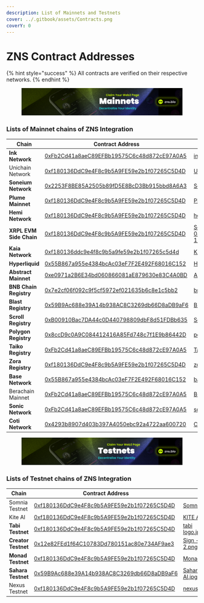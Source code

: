 ```yaml
---
description: List of Mainnets and Testnets
cover: ../.gitbook/assets/Contracts.png
coverY: 0
---
```


# ZNS Contract Addresses

{% hint style="success" %}
All contracts are verified on their respective networks.
{% endhint %}

<figure><img src="../.gitbook/assets/Mainnets.png" alt=""><figcaption></figcaption></figure>

### Lists of Mainnet chains of ZNS Integration

<table data-view="cards"><thead><tr><th>Chain</th><th>Contract Address</th><th data-hidden data-card-cover data-type="files"></th></tr></thead><tbody><tr><td><strong>Ink Network</strong></td><td><a href="https://explorer.inkonchain.com/token/0xFb2Cd41a8aeC89EFBb19575C6c48d872cE97A0A5">0xFb2Cd41a8aeC89EFBb19575C6c48d872cE97A0A5</a></td><td><a href="../.gitbook/assets/ink.jpg">ink.jpg</a></td></tr><tr><td>Unichain Network</td><td><a href="https://unichain.blockscout.com/token/0xf180136DdC9e4F8c9b5A9FE59e2b1f07265C5D4D?tab=token_transfers">0xf180136DdC9e4F8c9b5A9FE59e2b1f07265C5D4D</a></td><td><a href="../.gitbook/assets/Unichain.jpg">Unichain.jpg</a></td></tr><tr><td><strong>Soneium Network</strong></td><td><a href="https://soneium.blockscout.com/token/0x2253F8BE85A2505b89fD5E8BcD3Bb915bbd8A6A3?tab=write_contract">0x2253F8BE85A2505b89fD5E8BcD3Bb915bbd8A6A3</a></td><td><a href="../.gitbook/assets/Soneium.jpg">Soneium.jpg</a></td></tr><tr><td><strong>Plume Mainnet</strong></td><td><a href="https://explorer.plume.org/token/0xf180136DdC9e4F8c9b5A9FE59e2b1f07265C5D4D?tab=inventory">0xf180136DdC9e4F8c9b5A9FE59e2b1f07265C5D4D</a></td><td><a href="../.gitbook/assets/Plume.jpg">Plume.jpg</a></td></tr><tr><td><strong>Hemi Network</strong></td><td><a href="https://explorer.hemi.xyz/token/0xf180136DdC9e4F8c9b5A9FE59e2b1f07265C5D4D">0xf180136DdC9e4F8c9b5A9FE59e2b1f07265C5D4D</a></td><td><a href="../.gitbook/assets/hemi.jpg">hemi.jpg</a></td></tr><tr><td><strong>XRPL EVM Side Chain</strong></td><td><a href="https://explorer.xrplevm.org/token/0xf180136DdC9e4F8c9b5A9FE59e2b1f07265C5D4D">0xf180136DdC9e4F8c9b5A9FE59e2b1f07265C5D4D</a></td><td><a href="../.gitbook/assets/Screenshot 2025-04-02 at 13.29.28.png">Screenshot 2025-04-02 at 13.29.28.png</a></td></tr><tr><td><strong>Kaia Network</strong></td><td><a href="https://kaiascan.io/nft/0x59b9ac688e39a14b938ac8c3269db66d8adb9af6?tabId=nftTransfer&#x26;page=1">0xf180136ddc9e4f8c9b5a9fe59e2b1f07265c5d4d</a></td><td><a href="../.gitbook/assets/Kaia.jpg">Kaia.jpg</a></td></tr><tr><td><strong>Hyperliquid</strong></td><td><a href="https://www.hyperscan.com/token/0x55B867a955e4384bcAc03eF7F2E492F68016C152">0x55B867a955e4384bcAc03eF7F2E492F68016C152</a></td><td><a href="../.gitbook/assets/Hyperliquid.png">Hyperliquid.png</a></td></tr><tr><td><strong>Abstract Mainnet</strong></td><td><a href="https://abscan.org/token/0xe0971a2b6e34bd060866081ae879630e83c4a0bd#balances">0xe0971a2B6E34bd060866081aE879630e83C4A0BD</a></td><td><a href="../.gitbook/assets/Abstract.jpg">Abstract.jpg</a></td></tr><tr><td><strong>BNB Chain Registry</strong> </td><td><a href="https://bscscan.com/token/0x7e2cf06f092c9f5cf5972ef021635b6c8e1c5bb2">0x7e2cf06f092c9f5cf5972ef021635b6c8e1c5bb2</a></td><td><a href="../.gitbook/assets/bnb chain.png">bnb chain.png</a></td></tr><tr><td><strong>Blast Registry</strong></td><td><a href="https://blast.blockscout.com/token/0x59B9Ac688e39A14b938AC8C3269db66D8aDB9aF6?tab=inventory">0x59B9Ac688e39A14b938AC8C3269db66D8aDB9aF6</a></td><td><a href="../.gitbook/assets/Blast.jpeg">Blast.jpeg</a></td></tr><tr><td><strong>Scroll Registry</strong></td><td><a href="https://scrollscan.com/token/0xb00910bac7da44c0d440798809dbf8d51fdbb635">0xB00910Bac7DA44c0D440798809dbF8d51FDBb635</a></td><td><a href="../.gitbook/assets/Scroll.jpeg">Scroll.jpeg</a></td></tr><tr><td><strong>Polygon Registry</strong></td><td><a href="https://polygon.blockscout.com/token/0x8ccD9c0A9C084412416A85Fd748c7f1E9b86442D">0x8ccD9c0A9C084412416A85Fd748c7f1E9b86442D</a></td><td><a href="../.gitbook/assets/polygon.jpeg">polygon.jpeg</a></td></tr><tr><td><strong>Taiko Registry</strong></td><td><a href="https://taikoscan.io/token/0xfb2cd41a8aec89efbb19575c6c48d872ce97a0a5">0xFb2Cd41a8aeC89EFBb19575C6c48d872cE97A0A5</a></td><td><a href="../.gitbook/assets/Taiko.jpg">Taiko.jpg</a></td></tr><tr><td><strong>Zora Registry</strong> </td><td><a href="https://explorer.zora.energy/token/0xf180136DdC9e4F8c9b5A9FE59e2b1f07265C5D4D">0xf180136DdC9e4F8c9b5A9FE59e2b1f07265C5D4D</a></td><td><a href="../.gitbook/assets/zora (1).jpg">zora (1).jpg</a></td></tr><tr><td><strong>Base Network</strong></td><td><a href="https://basescan.org/token/0x55b867a955e4384bcac03ef7f2e492f68016c152">0x55B867a955e4384bcAc03eF7F2E492F68016C152</a></td><td><a href="../.gitbook/assets/base.jpg">base.jpg</a></td></tr><tr><td>Berachain Mainnet</td><td><a href="https://bera.blockscout.com/token/0xFb2Cd41a8aeC89EFBb19575C6c48d872cE97A0A5">0xFb2Cd41a8aeC89EFBb19575C6c48d872cE97A0A5</a></td><td><a href="../.gitbook/assets/Berachain_Orange.png">Berachain_Orange.png</a></td></tr><tr><td><strong>Sonic Network</strong></td><td><a href="https://sonicscan.org/token/0xFb2Cd41a8aeC89EFBb19575C6c48d872cE97A0A5">0xFb2Cd41a8aeC89EFBb19575C6c48d872cE97A0A5</a></td><td><a href="../.gitbook/assets/sonic.jpg">sonic.jpg</a></td></tr><tr><td><strong>Coti Network</strong></td><td><a href="https://mainnet.cotiscan.io/token/0x4293b8907d403b397A4050ebc92a4722aa600720?tab=inventory">0x4293b8907d403b397A4050ebc92a4722aa600720</a></td><td><a href="../.gitbook/assets/COTI.jpg">COTI.jpg</a></td></tr></tbody></table>

<figure><img src="../.gitbook/assets/Testnets.png" alt=""><figcaption></figcaption></figure>

### Lists of Testnet chains of ZNS Integration

<table data-view="cards"><thead><tr><th>Chain</th><th>Contract Address</th><th data-hidden data-card-cover data-type="files"></th></tr></thead><tbody><tr><td>Somnia Testnet</td><td><a href="https://shannon-explorer.somnia.network/token/0xf180136DdC9e4F8c9b5A9FE59e2b1f07265C5D4D">0xf180136DdC9e4F8c9b5A9FE59e2b1f07265C5D4D</a></td><td><a href="../.gitbook/assets/Somnia.jpg">Somnia.jpg</a></td></tr><tr><td>Kite AI</td><td><a href="https://testnet.kitescan.ai/token/0xf180136DdC9e4F8c9b5A9FE59e2b1f07265C5D4D">0xf180136DdC9e4F8c9b5A9FE59e2b1f07265C5D4D</a></td><td><a href="../.gitbook/assets/KITE AI.jpg">KITE AI.jpg</a></td></tr><tr><td><strong>Tabi Testnet</strong></td><td><a href="https://testnetv2.tabiscan.com/token/0xf180136DdC9e4F8c9b5A9FE59e2b1f07265C5D4D">0xf180136DdC9e4F8c9b5A9FE59e2b1f07265C5D4D</a></td><td><a href="../.gitbook/assets/tabi logo.jpeg">tabi logo.jpeg</a></td></tr><tr><td><strong>Creator Testnet</strong></td><td><a href="https://explorer.creatorchain.io/token/0x12e82FEd1f64C10783Dd780151ac80e734AF9ae3">0x12e82FEd1f64C10783Dd780151ac80e734AF9ae3</a></td><td><a href="../.gitbook/assets/Sign - 2.png">Sign - 2.png</a></td></tr><tr><td><strong>Monad Testnet</strong></td><td><a href="https://testnet.monadexplorer.com/token/0xf180136DdC9e4F8c9b5A9FE59e2b1f07265C5D4D?tab=Activity">0xf180136DdC9e4F8c9b5A9FE59e2b1f07265C5D4D</a></td><td><a href="../.gitbook/assets/Monad.jpg">Monad.jpg</a></td></tr><tr><td><strong>Sahara Testnet</strong></td><td><a href="https://testnet-explorer.saharalabs.ai/address/0x59B9Ac688e39A14b938AC8C3269db66D8aDB9aF6">0x59B9Ac688e39A14b938AC8C3269db66D8aDB9aF6</a></td><td><a href="../.gitbook/assets/Sahara AI.jpg">Sahara AI.jpg</a></td></tr><tr><td>Nexus Testnet</td><td><a href="https://explorer.nexus.xyz/token/0xf180136DdC9e4F8c9b5A9FE59e2b1f07265C5D4D?tab=inventory">0xf180136DdC9e4F8c9b5A9FE59e2b1f07265C5D4D</a></td><td><a href="../.gitbook/assets/nexus.jpg">nexus.jpg</a></td></tr></tbody></table>


